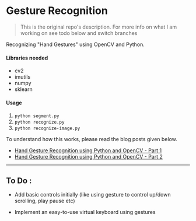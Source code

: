 # Gesture Recognition

>This is the original repo's description. 
>For more info on what I am working on see todo below and switch branches


Recognizing "Hand Gestures" using OpenCV and Python.

#### Libraries needed

* cv2
* imutils
* numpy
* sklearn

#### Usage

1. `python segment.py`
2. `python recognize.py`
3. `python recognize-image.py`

To understand how this works, please read the blog posts given below.

* [Hand Gesture Recognition using Python and OpenCV - Part 1](https://gogul09.github.io/software/hand-gesture-recognition-p1)
* [Hand Gesture Recognition using Python and OpenCV - Part 2](https://gogul09.github.io/software/hand-gesture-recognition-p2)


---

## To Do :

- Add basic controls initially (like using gesture to control up/down scrolling, play pause etc)

- Implement an easy-to-use virtual keyboard using gestures